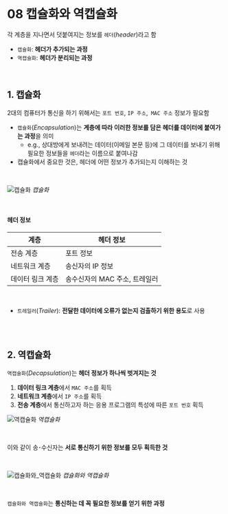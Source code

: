 # 08 캡슐화와 역캡슐화

각 계층을 지나면서 덧붙여지는 정보를 `헤더`(_header_)라고 함

- `캡슐화`: **헤더가 추가되는 과정**
- `역캡슐화`: **헤더가 분리되는 과정**

<br>

## 1. 캡슐화

2대의 컴퓨터가 통신을 하기 위해서는 `포트 번호`, `IP 주소`,` MAC 주소` 정보가 필요함

- `캡슐화`(_Encapsulation_)는 **계층에 따라 이러한 정보를 담은 헤더를 데이터에 붙여가는 과정**을 의미
  - e.g., 상대방에게 보내려는 데이터(이메일 본문 등)에 그 데이터를 보내기 위해 필요한 정보들을 `헤더`라는 이름으로 붙여나감
- 캡슐화에서 중요한 것은, 헤더에 어떤 정보가 추가되는지 이해하는 것

<br>

![캡슐화](https://github.com/lbo728/ByungStudy/assets/72309817/c911a62c-d0e5-4d75-bdf1-db4ea62e5297)
_캡슐화_

<br>

#### 헤더 정보

| 계층             | 헤더 정보                     |
| ---------------- | ----------------------------- |
| 전송 계층        | 포트 정보                     |
| 네트워크 계층    | 송신자의 IP 정보              |
| 데이터 링크 계층 | 송수신자의 MAC 주소, 트레일러 |

<br>

- `트레일러`(_Trailer_): **전달한 데이터에 오류가 없는지 검출하기 위한 용도**로 사용

<br>
<br>

## 2. 역캡슐화

`역캡슐화`(_Decapsulation_)는 **헤더 정보가 하나씩 벗겨지는 것**

1. **데이터 링크 계층**에서 `MAC 주소`를 획득
2. **네트워크 계층**에서 `IP 주소`를 획득
3. **전송 계층**에서 통신하고자 하는 응용 프로그램의 특성에 따른 `포트 번호` 획득

![역캡슐화](https://github.com/lbo728/ByungStudy/assets/72309817/86c861af-aa8c-4f6f-af2f-1cd7eb66ffab)
_역캡슐화_

<br>

이와 같이 송･수신자는 **서로 통신하기 위한 정보를 모두 획득한 것**

<br>

![캡슐화와_역캡슐화](https://github.com/lbo728/ByungStudy/assets/72309817/1cd1e95c-49b0-4c84-8b18-67f30e64bc43)
_캡슐화와 역캡슐화_

<br>

`캡슐화와 역캡슐화`는 **통신하는 데 꼭 필요한 정보를 얻기 위한 과정**
